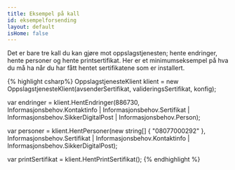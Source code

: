 ```yaml
---
title: Eksempel på kall
id: eksempelforsending
layout: default
isHome: false
---
```


Det er bare tre kall du kan gjøre mot oppslagstjenesten; hente endringer, hente personer og hente printsertifikat. Her er et minimumseksempel på hva du må ha når du har fått hentet sertifikatene som er installert.

{% highlight csharp%}
OppslagstjenesteKlient klient = new OppslagstjenesteKlient(avsenderSertifikat, valideringsSertifikat, konfig);

var endringer = klient.HentEndringer(886730, 
    Informasjonsbehov.Kontaktinfo | 
    Informasjonsbehov.Sertifikat | 
    Informasjonsbehov.SikkerDigitalPost |
    Informasjonsbehov.Person);

var personer = klient.HentPersoner(new string[] { "08077000292" }, 
    Informasjonsbehov.Sertifikat | 
    Informasjonsbehov.Kontaktinfo | 
    Informasjonsbehov.SikkerDigitalPost);

var printSertifikat = klient.HentPrintSertifikat();
{% endhighlight %}